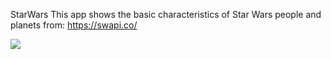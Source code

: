 StarWars
This app shows the basic characteristics of Star Wars people and planets from: https://swapi.co/

<img src="https://github.com/chechoXR/StarWars/tree/master/Pics/planets.png">
